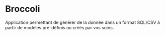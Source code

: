 # Broccoli

Application permettant de générer de la donnée dans un format SQL/CSV à partir de modèles pré-définis ou créés par vos soins. 
